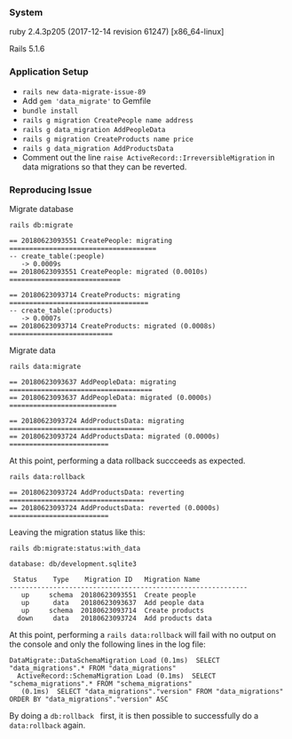 ### System
ruby 2.4.3p205 (2017-12-14 revision 61247) [x86_64-linux]

Rails 5.1.6

### Application Setup
- `rails new data-migrate-issue-89`
- Add `gem 'data_migrate'` to Gemfile
- `bundle install`
- `rails g migration CreatePeople name address`
- `rails g data_migration AddPeopleData`
- `rails g migration CreateProducts name price`
- `rails g data_migration AddProductsData`
- Comment out the line `raise ActiveRecord::IrreversibleMigration` in data migrations so that they can be reverted.

### Reproducing Issue
Migrate database

    rails db:migrate
    
    == 20180623093551 CreatePeople: migrating =====================================
    -- create_table(:people)
       -> 0.0009s
    == 20180623093551 CreatePeople: migrated (0.0010s) ============================
    
    == 20180623093714 CreateProducts: migrating ===================================
    -- create_table(:products)
       -> 0.0007s
    == 20180623093714 CreateProducts: migrated (0.0008s) ==========================
    

Migrate data

    rails data:migrate
    
    == 20180623093637 AddPeopleData: migrating ====================================
    == 20180623093637 AddPeopleData: migrated (0.0000s) ===========================
    
    == 20180623093724 AddProductsData: migrating ==================================
    == 20180623093724 AddProductsData: migrated (0.0000s) =========================
    

At this point, performing a data rollback succceeds as expected.

    rails data:rollback
    
    == 20180623093724 AddProductsData: reverting ==================================
    == 20180623093724 AddProductsData: reverted (0.0000s) =========================
    

Leaving the migration status like this:

    rails db:migrate:status:with_data
    
    database: db/development.sqlite3
    
     Status    Type    Migration ID   Migration Name
    ------------------------------------------------------------
       up     schema  20180623093551  Create people
       up      data   20180623093637  Add people data
       up     schema  20180623093714  Create products
      down     data   20180623093724  Add products data
      

At this point, performing a `rails data:rollback` will fail with no output on the console and only the following lines in the log file:

    DataMigrate::DataSchemaMigration Load (0.1ms)  SELECT "data_migrations".* FROM "data_migrations"
      ActiveRecord::SchemaMigration Load (0.1ms)  SELECT "schema_migrations".* FROM "schema_migrations"
       (0.1ms)  SELECT "data_migrations"."version" FROM "data_migrations" ORDER BY "data_migrations"."version" ASC
	   

By doing a `db:rollback ` first, it is then possible to successfully do a `data:rollback` again.

